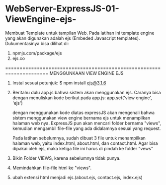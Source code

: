 # WebServer-ExpressJS-01-ViewEngine-ejs-
Membuat Template untuk tampilan Web.
Pada latihan ini template engine yang akan digunakan adalah ejs (Embeded Javascript templates).
Dukumentasinya bisa dilihat di:
1. npmjs.com/package/ejs
2. ejs.co

=====================================================================
MENGGUNKAAN VIEW ENGINE EJS

01. Instal sesuai petunjuk:
    $ npm install ejs@3.1.6

02. Beritahu dulu app.js bahwa sistem akan menggunakan ejs. Caranya bisa dengan menuliskan kode berikut pada app.js:
    app.set('view engine', 'ejs')

    dengan menggunakan kode diatas expressJS akan mengenali bahwa sistem menggunakan view engine bernama ejs untuk menampilkan halaman web nya. ExpressJS pun akan mencari folder bernama "views", kemudian mengambil file-file yang ada didalamnya sesuai yang request.

    Pada latihan sebelumnya, sudah dibuat 3 file untuk menampilkan halaman web, yaitu index.html, about.html, dan contact.html. Agar bisa dipakai oleh ejs, maka ketiga file ini  harus di pindah ke folder "vews"

03. Bikin Folder VIEWS, karena sebelumnya tidak punya.
04. Memindahkan file-file html ke "views".
05. ubah extensi html menjadi ejs.(about.ejs, contact.ejs, index.ejs)



